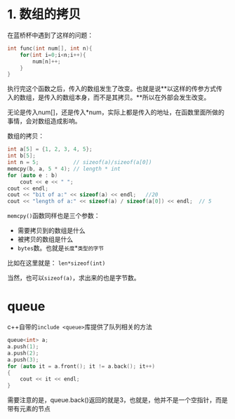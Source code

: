 # 1. 数组的拷贝
在蓝桥杯中遇到了这样的问题：

```cpp
int func(int num[], int n){
    for(int i=0;i<n;i++){
        num[n]++;
    }
}
```

执行完这个函数之后，传入的数组发生了改变。也就是说**以这样的传参方式传入的数组，是传入的数组本身，而不是其拷贝。**所以在外部会发生改变。

无论是传入num[]，还是传入*num，实际上都是传入的地址，在函数里面所做的事情，会对数组造成影响。

数组的拷贝：

```cpp
int a[5] = {1, 2, 3, 4, 5};
int b[5];
int n = 5;           // sizeof(a)/sizeof(a[0])
memcpy(b, a, 5 * 4); // length * int
for (auto e : b)
    cout << e << " ";
cout << endl;
cout << "bit of a:" << sizeof(a) << endl;   //20
cout << "length of a:" << sizeof(a) / sizeof(a[0]) << endl;  // 5
```

`memcpy()`函数同样也是三个参数：
+ 需要拷贝到的数组是什么
+ 被拷贝的数组是什么
+ `bytes`数。也就是`长度`*`类型的字节`

比如在这里就是： `len*sizeof(int)`

当然，也可以`sizeof(a)`，求出来的也是字节数。

# queue
c++自带的`include <queue>`库提供了队列相关的方法

```cpp
queue<int> a;
a.push(1);
a.push(2);
a.push(3);
for (auto it = a.front(); it != a.back(); it++)
{
    cout << it << endl;
}
```

需要注意的是，queue.back()返回的就是3，也就是，他并不是一个空指针，而是带有元素的节点
